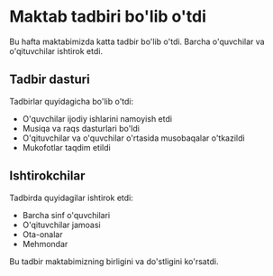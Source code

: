 # Maktab tadbiri bo'lib o'tdi

Bu hafta maktabimizda katta tadbir bo'lib o'tdi. Barcha o'quvchilar va o'qituvchilar ishtirok etdi.

## Tadbir dasturi

Tadbirlar quyidagicha bo'lib o'tdi:

- O'quvchilar ijodiy ishlarini namoyish etdi
- Musiqa va raqs dasturlari bo'ldi
- O'qituvchilar va o'quvchilar o'rtasida musobaqalar o'tkazildi
- Mukofotlar taqdim etildi

## Ishtirokchilar

Tadbirda quyidagilar ishtirok etdi:

- Barcha sinf o'quvchilari
- O'qituvchilar jamoasi
- Ota-onalar
- Mehmondar

Bu tadbir maktabimizning birligini va do'stligini ko'rsatdi.
